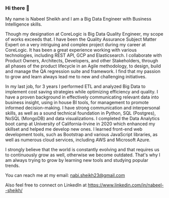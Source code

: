 ### Hi there 👋

<!--
**nsheikh23/nsheikh23** is a ✨ _special_ ✨ repository because its `README.md` (this file) appears on your GitHub profile.

Here are some ideas to get you started:

- 🔭 I’m currently working on ...
- 🌱 I’m currently learning ...
- 👯 I’m looking to collaborate on ...
- 🤔 I’m looking for help with ...
- 💬 Ask me about ...
- 📫 How to reach me: ...
- 😄 Pronouns: ...
- ⚡ Fun fact: ...
-->

My name is Nabeel Sheikh and I am a Big Data Engineer with Business Intelligence skills. 

Though my designation at CoreLogic is Big Data Quality Engineer, my scope of works exceeds that. I have been the Quality Assurance Subject Matter Expert on a very intriguing and complex project during my career at CoreLogic. It has been a great experience working with various technologies, including REST API, GCP and Elasticsearch. I collaborate with Product Owners, Architects, Developers, and other Stakeholders, through all phases of the product lifecycle in an Agile methodology, to design, build and manage the QA regression suite and framework. I find that my passion to grow and learn always lead me to new and challenging initiatives. 

In my last job, for 3 years I performed ETL and analyzed Big Data to implement cost saving strategies while optimizing efficiency and quality. I have a proven background in effectively communicating relevant data into business insight, using in house BI tools, for management to promote informed decision-making. I have strong communication and interpersonal skills, as well as a sound technical foundation in Python, SQL (Postgres), NoSQL (MongoDB) and data visualizations. I completed the Data Analytics boot camp at University of California-Irvine in 2020 which enhanced my skillset and helped me develop new ones. I learned front-end web development tools, such as Bootstrap and various JavaScript libraries, as well as numerous cloud services, including AWS and Microsoft Azure.

I strongly believe that the world is constantly evolving and that requires us to continuously grow as well, otherwise we become outdated. That's why I am always trying to grow by learning new tools and studying popular trends. 

You can reach me at my email: nabi.sheikh23@gmail.com

Also feel free to connect on LinkedIn at https://www.linkedin.com/in/nabeel--sheikh/
